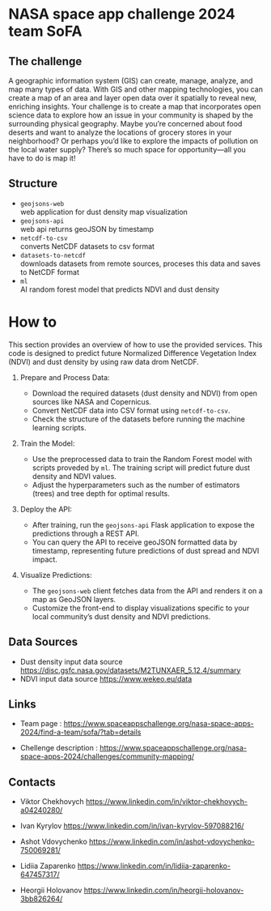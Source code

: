 # NASA space app challenge 2024 team SoFA

## The challenge 
A geographic information system (GIS) can create, manage, analyze, and map many types of data. With GIS and other mapping technologies, you can create a map of an area and layer open data over it spatially to reveal new, enriching insights. Your challenge is to create a map that incorporates open science data to explore how an issue in your community is shaped by the surrounding physical geography. Maybe you’re concerned about food deserts and want to analyze the locations of grocery stores in your neighborhood? Or perhaps you’d like to explore the impacts of pollution on the local water supply? There’s so much space for opportunity—all you have to do is map it!

## Structure
- ```geojsons-web```    
  web application for dust density map visualization
- ```geojsons-api```   
  web api returns geoJSON by timestamp
- ```netcdf-to-csv```   
  converts NetCDF datasets to csv format
- ```datasets-to-netcdf```   
  downloads datasets from remote sources, proceses this data and saves to NetCDF format
- ```ml```   
  AI random forest model that predicts NDVI and dust density


# How to

This section provides an overview of how to use the provided services. This code is designed to predict future Normalized Difference Vegetation Index (NDVI) and dust density by using raw data drom NetCDF.

1. Prepare and Process Data:
   - Download the required datasets (dust density and NDVI) from open sources like NASA and Copernicus.
   - Convert NetCDF data into CSV format using ```netcdf-to-csv```.
   - Check the structure of the datasets before running the machine learning scripts.

2. Train the Model:
   - Use the preprocessed data to train the Random Forest model with scripts proveded by ```ml```. The training script will predict future dust density and NDVI values.
   - Adjust the hyperparameters such as the number of estimators (trees) and tree depth for optimal results.
   
3. Deploy the API:
   - After training, run the ```geojsons-api``` Flask application to expose the predictions through a REST API. 
   - You can query the API to receive geoJSON formatted data by timestamp, representing future predictions of dust spread and NDVI impact.

4. Visualize Predictions:
   - The ```geojsons-web``` client fetches data from the API and renders it on a map as GeoJSON layers. 
   - Customize the front-end to display visualizations specific to your local community’s dust density and NDVI predictions.



## Data Sources
- Dust density input data source
  https://disc.gsfc.nasa.gov/datasets/M2TUNXAER_5.12.4/summary
- NDVI input data source
  https://www.wekeo.eu/data


## Links 
- Team page :
  https://www.spaceappschallenge.org/nasa-space-apps-2024/find-a-team/sofa/?tab=details 

- Chellenge description :
  https://www.spaceappschallenge.org/nasa-space-apps-2024/challenges/community-mapping/

## Contacts
- Viktor Chekhovych
  https://www.linkedin.com/in/viktor-chekhovych-a04240280/

- Ivan Kyrylov
  https://www.linkedin.com/in/ivan-kyrylov-597088216/

- Ashot Vdovychenko
  https://www.linkedin.com/in/ashot-vdovychenko-750069281/

- Lidiia Zaparenko
  https://www.linkedin.com/in/lidiia-zaparenko-647457317/

- Heorgii Holovanov
  https://www.linkedin.com/in/heorgii-holovanov-3bb826264/